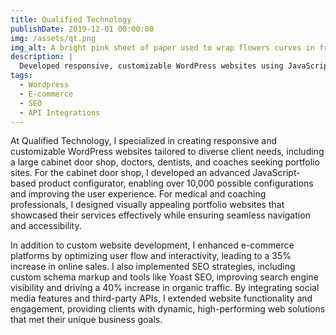 ```yaml
---
title: Qualified Technology
publishDate: 2019-12-01 00:00:00
img: /assets/qt.png
img_alt: A bright pink sheet of paper used to wrap flowers curves in front of rich blue background
description: |
  Developed responsive, customizable WordPress websites using JavaScript, PHP, and the Genesis Framework.
tags:
  - Wordpress
  - E-commerce
  - SEO
  - API Integrations
---
```

At Qualified Technology, I specialized in creating responsive and customizable WordPress websites tailored to diverse client needs, including a large cabinet door shop, doctors, dentists, and coaches seeking portfolio sites. For the cabinet door shop, I developed an advanced JavaScript-based product configurator, enabling over 10,000 possible configurations and improving the user experience. For medical and coaching professionals, I designed visually appealing portfolio websites that showcased their services effectively while ensuring seamless navigation and accessibility.

In addition to custom website development, I enhanced e-commerce platforms by optimizing user flow and interactivity, leading to a 35% increase in online sales. I also implemented SEO strategies, including custom schema markup and tools like Yoast SEO, improving search engine visibility and driving a 40% increase in organic traffic. By integrating social media features and third-party APIs, I extended website functionality and engagement, providing clients with dynamic, high-performing web solutions that met their unique business goals.
